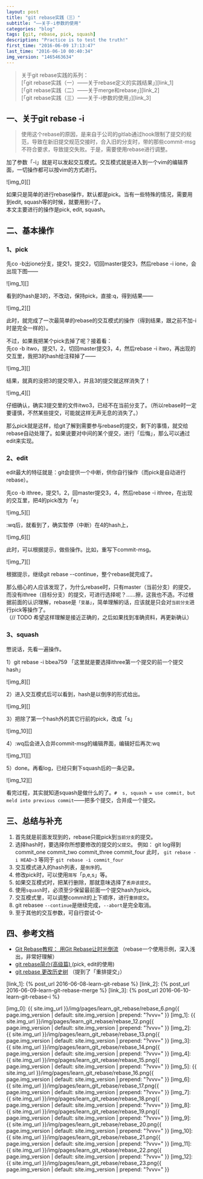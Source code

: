 ```yaml
---
layout: post
title: "git rebase实践（三）"
subtitle: "——关于-i参数的使用"
categories: "blog"
tags: [git, rebase, pick, squash]
description: "Practice is to test the truth!"
first_time: "2016-06-09 17:13:47"
last_time: "2016-06-10 00:40:34"
img_version: "1465463634"
---
```


>关于git rebase实践的系列：  
[「git rebase实践（一）——关于rebase定义的实践结果」][link_1]  
[「git rebase实践（二）——关于merge和rebase」][link_2]  
[「git rebase实践（三）——关于-i参数的使用」][link_3]

## 一、关于git rebase -i

>使用这个rebase的原因，是来自于公司的gitlab通过hook限制了提交的规范，导致在新旧提交规范交接时，合入旧的分支时，带的那些commit-msg不符合要求，导致提交失败。于是，需要使用rebase进行调整。

加了参数「-i」就是可以发起交互模式。交互模式就是进入到一个vim的编辑界面，一切操作都可以按vim的方式进行。

![img_0][]

如果只是简单的进行rebase操作，默认都是pick。当有一些特殊的情况，需要用到edit, squash等的时候，就要用到-i了。   
本文主要进行的操作是pick, edit, squash。

## 二、基本操作

### 1、pick

先co -b出ione分支，提交1，提交2，切回master提交3，然后rebase -i ione，会出现下图——

![img_1][]

看到的hash是3的，不改动，保持pick，直接:q，得到结果——

![img_2][]

此时，就完成了一次最简单的rebase的交互模式的操作（得到结果，跟之前不加-i时是完全一样的）。

不过，如果我把某个pick去掉了呢？接着看：   
先co -b itwo，提交1，2，切回master提交3，4，然后rebase -i itwo，再出现的交互里，我把3的hash给注释掉了——

![img_3][]

结果，就真的没把3的提交带入，并且3的提交就这样消失了！

![img_4][]

仔细确认，确实3提交里的文件itwo3，已经不在当前分支了。（所以rebase时一定要谨慎，不然某些提交，可能就这样无声无息的消失了。）

那么pick就是这样，给git了解到需要参与rebase的提交，剩下的事情，就交给rebase自动处理了。如果说要对中间的某个提交，进行「后悔」，那么可以通过edit来实现。

### 2、edit

edit最大的特征就是：git会提供一个中断，供你自行操作（而pick是自动进行rebase）。

先co -b ithree，提交1，2，回master提交3，4，然后rebase -i ithree，在出现的交互里，把4的pick改为「e」

![img_5][]

:wq后，就看到了，确实暂停（中断）在4的hash上，

![img_6][]

此时，可以根据提示，做些操作。比如，重写下commit-msg。

![img_7][]

根据提示，继续git rebase --continue，整个rebase就完成了。   

那么细心的人应该发现了，为什么rebase时，只有master（当前分支）的提交，而没有ithree（目标分支）的提交，可进行选择呢？……擦，这我也不造。不过根据前面的认识理解，rebase是`「变基」`，简单理解的话，应该就是只会对`当前分支`进行pick等操作了。   
（// TODO 希望这样理解是接近正确的，之后如果找到准确资料，再更新确认）

### 3、squash

憋说话，先看一遍操作。    

1）git rebase -i bbea759 「这里就是要选择ithree第一个提交的前一个提交hash」

![img_8][]

2）进入交互模式后可以看到，hash是以倒序的形式给出。

![img_9][]

3）把除了第一个hash外的其它行前的pick，改成「s」

![img_10][]

4）:wq后会进入合并commit-msg的编辑界面，编辑好后再次:wq

![img_11][]

5）done。再看log，已经只剩下squash后的一条记录。

![img_12][]

看完过程，其实就知道squash是做什么的了。`#  s, squash = use commit, but meld into previous commit`——把多个提交，合并成一个提交。

## 三、总结与补充

1. 首先就是前面发现到的，rebase只能pick到`当前分支`的提交。
2. 选择hash时，要选择你所想要修改的提交的`父提交`。
例如：
git log得到
commit_one
commit_two
commit_three
commit_four
此时，
`git rebase -i HEAD~3` 等同于 `git rebase -i commit_four`
3. 交互模式进入的hash列表，是`倒序`的。
4. 修改pick时，可以使用`简写`「p,e,s」等。
5. 如果交互模式时，把某行删除，那就意味选择了`丢弃该提交`。
6. 使用`squash`时，必须至少保留最前面一个提交hash为pick。
7. 交互模式里，可以调整commit的上下顺序，进行`重排提交`。
8. git rebasee `--continue`是继续完成，`--abort`是完全取消。
9. 至于其他的交互参数，可自行尝试-0-

## 四、参考文档

* [Git Rebase教程： 用Git Rebase让时光倒流](https://linux.cn/article-4046-1.html) （rebase一个使用示例，深入浅出，非常好理解）
* [git rebase简介(高级篇) ](http://blog.chinaunix.net/uid-27714502-id-3436706.html) (pick, edit的使用)
* [git rebase 更改历史树](http://www.cnblogs.com/dabaopku/archive/2012/06/24/2559652.html) （提到了「重排提交」）

[link_1]: {% post_url 2016-06-08-learn-git-rebase %}
[link_2]: {% post_url 2016-06-09-learn-git-rebase-merge %}
[link_3]: {% post_url 2016-06-10-learn-git-rebase-i %}

[img_0]: {{ site.img_url }}/img/pages/learn_git_rebase/rebase_6.png{{ page.img_version | default: site.img_version | prepend: "?vvv=" }}
[img_1]: {{ site.img_url }}/img/pages/learn_git_rebase/rebase_12.png{{ page.img_version | default: site.img_version | prepend: "?vvv=" }}
[img_2]: {{ site.img_url }}/img/pages/learn_git_rebase/rebase_13.png{{ page.img_version | default: site.img_version | prepend: "?vvv=" }}
[img_3]: {{ site.img_url }}/img/pages/learn_git_rebase/rebase_14.png{{ page.img_version | default: site.img_version | prepend: "?vvv=" }}
[img_4]: {{ site.img_url }}/img/pages/learn_git_rebase/rebase_15.png{{ page.img_version | default: site.img_version | prepend: "?vvv=" }}
[img_5]: {{ site.img_url }}/img/pages/learn_git_rebase/rebase_16.png{{ page.img_version | default: site.img_version | prepend: "?vvv=" }}
[img_6]: {{ site.img_url }}/img/pages/learn_git_rebase/rebase_17.png{{ page.img_version | default: site.img_version | prepend: "?vvv=" }}
[img_7]: {{ site.img_url }}/img/pages/learn_git_rebase/rebase_18.png{{ page.img_version | default: site.img_version | prepend: "?vvv=" }}
[img_8]: {{ site.img_url }}/img/pages/learn_git_rebase/rebase_19.png{{ page.img_version | default: site.img_version | prepend: "?vvv=" }}
[img_9]: {{ site.img_url }}/img/pages/learn_git_rebase/rebase_20.png{{ page.img_version | default: site.img_version | prepend: "?vvv=" }}
[img_10]: {{ site.img_url }}/img/pages/learn_git_rebase/rebase_21.png{{ page.img_version | default: site.img_version | prepend: "?vvv=" }}
[img_11]: {{ site.img_url }}/img/pages/learn_git_rebase/rebase_22.png{{ page.img_version | default: site.img_version | prepend: "?vvv=" }}
[img_12]: {{ site.img_url }}/img/pages/learn_git_rebase/rebase_23.png{{ page.img_version | default: site.img_version | prepend: "?vvv=" }}
